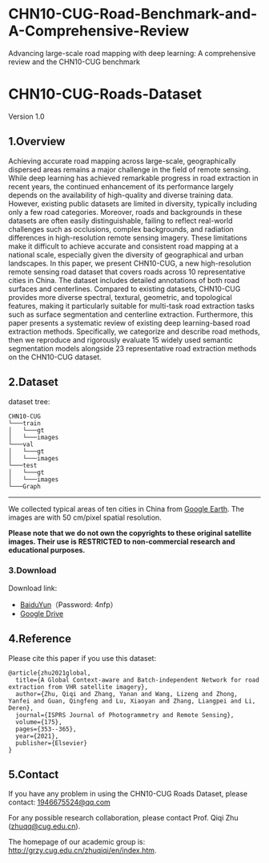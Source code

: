 # CHN10-CUG-Road-Benchmark-and-A-Comprehensive-Review
Advancing large-scale road mapping with deep learning: A comprehensive review and the CHN10-CUG benchmark

# CHN10-CUG-Roads-Dataset
Version 1.0

## 1.Overview
Achieving accurate road mapping across large-scale, geographically dispersed areas remains a major challenge in the field of remote sensing. While deep learning has achieved remarkable progress in road extraction in recent years, the continued enhancement of its performance largely depends on the availability of high-quality and diverse training data. However, existing public datasets are limited in diversity, typically including only a few road categories. Moreover, roads and backgrounds in these datasets are often easily distinguishable, failing to reflect real-world challenges such as occlusions, complex backgrounds, and radiation differences in high-resolution remote sensing imagery. These limitations make it difficult to achieve accurate and consistent road mapping at a national scale, especially given the diversity of geographical and urban landscapes. In this paper, we present CHN10-CUG, a new high-resolution remote sensing road dataset that covers roads across 10 representative cities in China. The dataset includes detailed annotations of both road surfaces and centerlines. Compared to existing datasets, CHN10-CUG provides more diverse spectral, textural, geometric, and topological features, making it particularly suitable for multi-task road extraction tasks such as surface segmentation and centerline extraction. Furthermore, this paper presents a systematic review of existing deep learning-based road extraction methods. Specifically, we categorize and describe road methods, then we reproduce and rigorously evaluate 15 widely used semantic segmentation models alongside 23 representative road extraction methods on the CHN10-CUG dataset.

## 2.Dataset

dataset tree:

```
CHN10-CUG
└───train
│   └───gt
│   └───images
└───val
│   └───gt
│   └───images
└───test
│   └───gt
│   └───images
└───Graph

```

---------

We collected typical areas of ten cities in China from [Google Earth](http://earth.google.com). The images are with 50 cm/pixel spatial resolution. 

**Please note that we do not own the copyrights to these original satellite images. Their use is RESTRICTED to non-commercial research and educational purposes.**

### 3.Download

Download link: 

 - [BaiduYun]( https://pan.baidu.com/s/1uEMawOsHjn88q8uMqpaIvw?pwd=4nfp)（Password: 4nfp）
 - [Google Drive]( https://drive.google.com/drive/folders/1CyqtgqnoQaqHt7b_EF7ubCQ8zl_dtk4t?usp=drive_link)

## 4.Reference

Please cite this paper if you use this dataset:

```
@article{zhu2021global,
  title={A Global Context-aware and Batch-independent Network for road extraction from VHR satellite imagery},
  author={Zhu, Qiqi and Zhang, Yanan and Wang, Lizeng and Zhong, Yanfei and Guan, Qingfeng and Lu, Xiaoyan and Zhang, Liangpei and Li, Deren},
  journal={ISPRS Journal of Photogrammetry and Remote Sensing},
  volume={175},
  pages={353--365},
  year={2021},
  publisher={Elsevier}
}
```
## 5.Contact
If you have any problem in using the CHN10-CUG Roads Dataset, please contact: 1946675524@qq.com

For any possible research collaboration, please contact Prof. Qiqi Zhu (zhuqq@cug.edu.cn).

The homepage of our academic group is: http://grzy.cug.edu.cn/zhuqiqi/en/index.htm.

